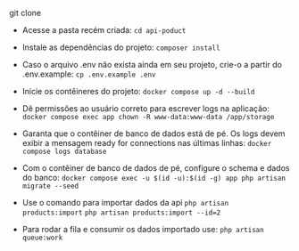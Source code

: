 git clone

- Acesse a pasta recém criada:
`cd api-poduct`

- Instale as dependências do projeto:
`composer install`

- Caso o arquivo .env não exista ainda em seu projeto, crie-o a partir do .env.example:
`cp .env.example .env`

- Inicie os contêineres do projeto:
`docker compose up -d --build` 

- Dê permissões ao usuário correto para escrever logs na aplicação:
`docker compose exec app chown -R www-data:www-data /app/storage`

- Garanta que o contêiner de banco de dados está de pé. Os logs devem exibir a mensagem ready for connections nas últimas linhas:
`docker compose logs database`

- Com o contêiner de banco de dados de pé, configure o schema e dados do banco:
`docker compose exec -u $(id -u):$(id -g) app php artisan migrate --seed`


- Use o comando para importar dados da api
`php artisan products:import`
`php artisan products:import --id=2`

- Para rodar a fila e consumir os dados importado use:
`php artisan queue:work`

